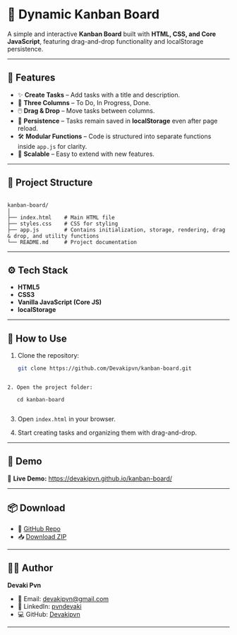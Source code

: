 
# 📝 Dynamic Kanban Board

A simple and interactive **Kanban Board** built with **HTML, CSS, and Core JavaScript**, featuring drag-and-drop functionality and localStorage persistence.  

---

## 🚀 Features

- ✨ **Create Tasks** – Add tasks with a title and description.  
- 📌 **Three Columns** – To Do, In Progress, Done.  
- 🖱️ **Drag & Drop** – Move tasks between columns.  
- 💾 **Persistence** – Tasks remain saved in **localStorage** even after page reload.  
- 🛠️ **Modular Functions** – Code is structured into separate functions inside `app.js` for clarity.  
- 🔄 **Scalable** – Easy to extend with new features.  

---

## 📂 Project Structure

```

kanban-board/
│
├── index.html    # Main HTML file
├── styles.css    # CSS for styling
├── app.js        # Contains initialization, storage, rendering, drag & drop, and utility functions
└── README.md     # Project documentation

````

---

## ⚙️ Tech Stack

- **HTML5**
- **CSS3**
- **Vanilla JavaScript (Core JS)**
- **localStorage**

---

## 📖 How to Use

1. Clone the repository:  
   ```bash
   git clone https://github.com/Devakipvn/kanban-board.git
   
````

2. Open the project folder:

   cd kanban-board
   
````

3. Open `index.html` in your browser.

4. Start creating tasks and organizing them with drag-and-drop.

---

## 🎥 Demo

🔗 **Live Demo:** https://devakipvn.github.io/kanban-board/

---

## 📦 Download

* 🔗 [GitHub Repo](https://github.com/Devakipvn/kanban-board)
* 📥 [Download ZIP](https://github.com/Devakipvn/kanban-board/archive/refs/heads/main.zip)

---

## 🧑‍💻 Author

**Devaki Pvn**

* 📧 Email: [devakipvn@gmail.com](mailto:devakipvn@gmail.com)
* 💼 LinkedIn: [pvndevaki](https://www.linkedin.com/in/pvndevaki)
* 💻 GitHub: [Devakipvn](https://github.com/Devakipvn)

---

